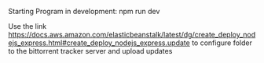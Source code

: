 Starting Program in development: npm run dev

Use the link https://docs.aws.amazon.com/elasticbeanstalk/latest/dg/create_deploy_nodejs_express.html#create_deploy_nodejs_express.update to configure folder
to the bittorrent tracker server and upload updates

